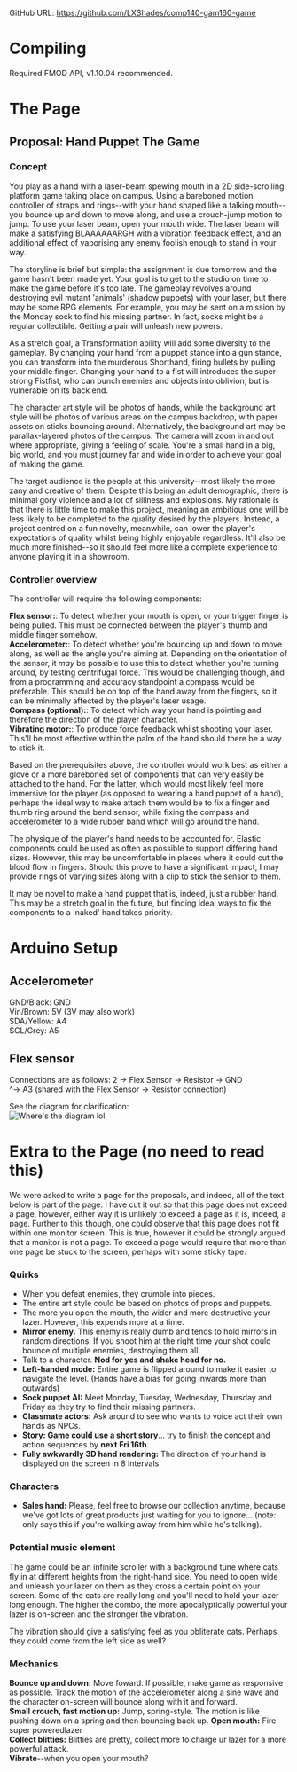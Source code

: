 GitHub URL: https://github.com/LXShades/comp140-gam160-game

# Compiling
Required FMOD API, v1.10.04 recommended.

# The Page
## Proposal: Hand Puppet The Game
### Concept
You play as a hand with a laser-beam spewing mouth in a 2D side-scrolling platform game taking place on campus. Using a bareboned motion controller of straps and rings--with your hand shaped like a talking mouth--you bounce up and down to move along, and use a crouch-jump motion to jump. To use your laser beam, open your mouth wide. The laser beam will make a satisfying BLAAAAAARGH with a vibration feedback effect, and an additional effect of vaporising any enemy foolish enough to stand in your way.  

The storyline is brief but simple: the assignment is due tomorrow and the game hasn't been made yet. Your goal is to get to the studio on time to make the game before it's too late. The gameplay revolves around destroying evil mutant 'animals' (shadow puppets) with your laser, but there may be some RPG elements. For example, you may be sent on a mission by the Monday sock to find his missing partner. In fact, socks might be a regular collectible. Getting a pair will unleash new powers.  

As a stretch goal, a Transformation ability will add some diversity to the gameplay. By changing your hand from a puppet stance into a gun stance, you can transform into the murderous Shorthand, firing bullets by pulling your middle finger. Changing your hand to a fist will introduces the super-strong Fistfist, who can punch enemies and objects into oblivion, but is vulnerable on its back end.  

The character art style will be photos of hands, while the background art style will be photos of various areas on the campus backdrop, with paper assets on sticks bouncing around. Alternatively, the background art may be parallax-layered photos of the campus. The camera will zoom in and out where appropriate, giving a feeling of scale. You're a small hand in a big, big world, and you must journey far and wide in order to achieve your goal of making the game.  

The target audience is the people at this university--most likely the more zany and creative of them. Despite this being an adult demographic, there is minimal gory violence and a lot of silliness and explosions. My rationale is that there is little time to make this project, meaning an ambitious one will be less likely to be completed to the quality desired by the players. Instead, a project centred on a fun novelty, meanwhile, can lower the player's expectations of quality whilst being highly enjoyable regardless. It'll also be much more finished--so it should feel more like a complete experience to anyone playing it in a showroom.

### Controller overview
The controller will require the following components:  

**Flex sensor:**: To detect whether your mouth is open, or your trigger finger is being pulled. This must be connected between the player's thumb and middle finger somehow.  
**Accelerometer:**: To detect whether you're bouncing up and down to move along, as well as the angle you're aiming at. Depending on the orientation of the sensor,  it _may_ be possible to use this to detect whether you're turning around, by testing centrifugal force. This would be challenging though, and from a programming and accuracy standpoint a compass would be preferable. This should be on top of the hand away from the fingers, so it can be minimally affected by the player's laser usage.  
**Compass (optional):**: To detect which way your hand is pointing and therefore the direction of the player character.  
**Vibrating motor:**: To produce force feedback whilst shooting your laser. This'll be most effective within the palm of the hand should there be a way to stick it.

Based on the prerequisites above, the controller would work best as either a glove or a more bareboned set of components that can very easily be attached to the hand. For the latter, which would most likely feel more immersive for the player (as opposed to wearing a hand puppet of a hand), perhaps the ideal way to make attach them would be to fix a finger and thumb ring around the bend sensor, while fixing the compass and accelerometer to a wide rubber band which will go around the hand.  

The physique of the player's hand needs to be accounted for. Elastic components could be used as often as possible to support differing hand sizes. However, this may be uncomfortable in places where it could cut the blood flow in fingers. Should this prove to have a significant impact, I may provide rings of varying sizes along with a clip to stick the sensor to them.  

It may be novel to make a hand puppet that is, indeed, just a rubber hand. This may be a stretch goal in the future, but finding ideal ways to fix the components to a 'naked' hand takes priority.  

# Arduino Setup
## Accelerometer
GND/Black: GND  
Vin/Brown:  5V (3V may also work)  
SDA/Yellow: A4  
SCL/Grey: A5  

## Flex sensor
Connections are as follows:
2 -> Flex Sensor -> Resistor -> GND  
                 ^-> A3 (shared with the Flex Sensor -> Resistor connection)  

See the diagram for clarification:  
![Where's the diagram lol](https://github.com/LXShades/comp140-gam160-game/raw/master/Diagrams/flex.png "Flex Sensor Setup")

# Extra to the Page (no need to read this)
We were asked to write a page for the proposals, and indeed, all of the text below is part of the page. I have cut it out so that this page does not exceed a page, however, either way it is unlikely to exceed a page as it is, indeed, a page. Further to this though, one could observe that this page does not fit within one monitor screen. This is true, however it could be strongly argued that a monitor is not a page. To exceed a page would require that more than one page be stuck to the screen, perhaps with some sticky tape.  

### Quirks
* When you defeat enemies, they crumble into pieces.  
* The entire art style could be based on photos of props and puppets.  
* The more you open the mouth, the wider and more destructive your lazer. However, this expends more at a time.  
* **Mirror enemy.** This enemy is really dumb and tends to hold mirrors in random directions. If you shoot him at the right time your shot could bounce of multiple enemies, destroying them all.  
* Talk to a character. **Nod for yes and shake head for no.**  
* **Left-handed mode:** Entire game is flipped around to make it easier to navigate the level. (Hands have a bias for going inwards more than outwards)  
* **Sock puppet AI:** Meet Monday, Tuesday, Wednesday, Thursday and Friday as they try to find their missing partners.  
* **Classmate actors:** Ask around to see who wants to voice act their own hands as NPCs.  
* **Story: Game could use a short story**... try to finish the concept and action sequences by **next Fri 16th**.  
* **Fully awkwardly 3D hand rendering:** The direction of your hand is displayed on the screen in 8 intervals.  

### Characters
* **Sales hand:** Please, feel free to browse our collection anytime, because we've got lots of great products just waiting for you to ignore... (note: only says this if you're walking away from him while he's talking).  


### Potential music element
The game could be an infinite scroller with a background tune where cats fly in at different heights from the right-hand side. You need to open wide and unleash your lazer on them as they cross a certain point on your screen. Some of the cats are really long and you'll need to hold your lazer long enough. The higher the combo, the more apocalyptically powerful your lazer is on-screen and the stronger the vibration.  

The vibration should give a satisfying feel as you obliterate cats. Perhaps they could come from the left side as well?  

### Mechanics
**Bounce up and down:** Move foward. If possible, make game as responsive as possible. Track the motion of the accelerometer along a sine wave and the character on-screen will bounce along with it and forward.  
**Small crouch, fast motion up:** Jump, spring-style. The motion is like pushing down on a spring and then bouncing back up.
**Open mouth:** Fire super poweredlazer  
**Collect blitties:** Blitties are pretty, collect more to charge ur lazer for a more powerful attack.  
**Vibrate**--when you open your mouth?  